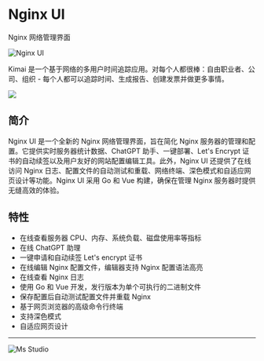 # Nginx UI

Nginx 网络管理界面

![Nginx UI](https://file.lifebus.top/imgs/kimai_cover.png)

Kimai 是一个基于网络的多用户时间追踪应用。对每个人都很棒：自由职业者、公司、组织 - 每个人都可以追踪时间、生成报告、创建发票并做更多事情。

![](https://img.shields.io/badge/%E6%96%B0%E7%96%86%E8%90%8C%E6%A3%AE%E8%BD%AF%E4%BB%B6%E5%BC%80%E5%8F%91%E5%B7%A5%E4%BD%9C%E5%AE%A4-%E6%8F%90%E4%BE%9B%E6%8A%80%E6%9C%AF%E6%94%AF%E6%8C%81-blue)

## 简介

Nginx UI 是一个全新的 Nginx 网络管理界面，旨在简化 Nginx 服务器的管理和配置。它提供实时服务器统计数据、ChatGPT
助手、一键部署、Let's Encrypt 证书的自动续签以及用户友好的网站配置编辑工具。此外，Nginx UI 还提供了在线访问 Nginx
日志、配置文件的自动测试和重载、网络终端、深色模式和自适应网页设计等功能。Nginx UI 采用 Go 和 Vue 构建，确保在管理 Nginx
服务器时提供无缝高效的体验。

## 特性

+ 在线查看服务器 CPU、内存、系统负载、磁盘使用率等指标
+ 在线 ChatGPT 助理
+ 一键申请和自动续签 Let's encrypt 证书
+ 在线编辑 Nginx 配置文件，编辑器支持 Nginx 配置语法高亮
+ 在线查看 Nginx 日志
+ 使用 Go 和 Vue 开发，发行版本为单个可执行的二进制文件
+ 保存配置后自动测试配置文件并重载 Nginx
+ 基于网页浏览器的高级命令行终端
+ 支持深色模式
+ 自适应网页设计

---

![Ms Studio](https://file.lifebus.top/imgs/ms_blank_001.png)

